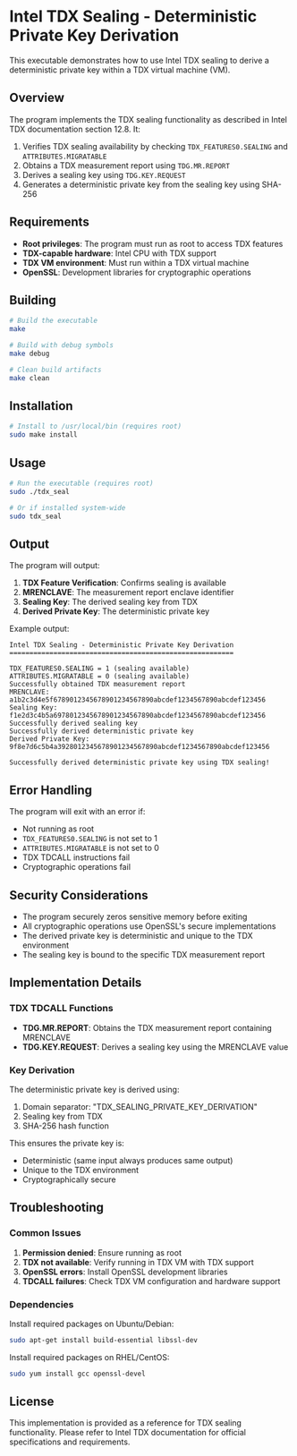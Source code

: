 # Intel TDX Sealing - Deterministic Private Key Derivation

This executable demonstrates how to use Intel TDX sealing to derive a deterministic private key within a TDX virtual machine (VM).

## Overview

The program implements the TDX sealing functionality as described in Intel TDX documentation section 12.8. It:

1. Verifies TDX sealing availability by checking `TDX_FEATURES0.SEALING` and `ATTRIBUTES.MIGRATABLE`
2. Obtains a TDX measurement report using `TDG.MR.REPORT`
3. Derives a sealing key using `TDG.KEY.REQUEST`
4. Generates a deterministic private key from the sealing key using SHA-256

## Requirements

- **Root privileges**: The program must run as root to access TDX features
- **TDX-capable hardware**: Intel CPU with TDX support
- **TDX VM environment**: Must run within a TDX virtual machine
- **OpenSSL**: Development libraries for cryptographic operations

## Building

```bash
# Build the executable
make

# Build with debug symbols
make debug

# Clean build artifacts
make clean
```

## Installation

```bash
# Install to /usr/local/bin (requires root)
sudo make install
```

## Usage

```bash
# Run the executable (requires root)
sudo ./tdx_seal

# Or if installed system-wide
sudo tdx_seal
```

## Output

The program will output:

1. **TDX Feature Verification**: Confirms sealing is available
2. **MRENCLAVE**: The measurement report enclave identifier
3. **Sealing Key**: The derived sealing key from TDX
4. **Derived Private Key**: The deterministic private key

Example output:
```
Intel TDX Sealing - Deterministic Private Key Derivation
========================================================

TDX_FEATURES0.SEALING = 1 (sealing available)
ATTRIBUTES.MIGRATABLE = 0 (sealing available)
Successfully obtained TDX measurement report
MRENCLAVE: a1b2c3d4e5f6789012345678901234567890abcdef1234567890abcdef123456
Sealing Key: f1e2d3c4b5a6978012345678901234567890abcdef1234567890abcdef123456
Successfully derived sealing key
Successfully derived deterministic private key
Derived Private Key: 9f8e7d6c5b4a3928012345678901234567890abcdef1234567890abcdef123456

Successfully derived deterministic private key using TDX sealing!
```

## Error Handling

The program will exit with an error if:

- Not running as root
- `TDX_FEATURES0.SEALING` is not set to 1
- `ATTRIBUTES.MIGRATABLE` is not set to 0
- TDX TDCALL instructions fail
- Cryptographic operations fail

## Security Considerations

- The program securely zeros sensitive memory before exiting
- All cryptographic operations use OpenSSL's secure implementations
- The derived private key is deterministic and unique to the TDX environment
- The sealing key is bound to the specific TDX measurement report

## Implementation Details

### TDX TDCALL Functions

- **TDG.MR.REPORT**: Obtains the TDX measurement report containing MRENCLAVE
- **TDG.KEY.REQUEST**: Derives a sealing key using the MRENCLAVE value

### Key Derivation

The deterministic private key is derived using:
1. Domain separator: "TDX_SEALING_PRIVATE_KEY_DERIVATION"
2. Sealing key from TDX
3. SHA-256 hash function

This ensures the private key is:
- Deterministic (same input always produces same output)
- Unique to the TDX environment
- Cryptographically secure

## Troubleshooting

### Common Issues

1. **Permission denied**: Ensure running as root
2. **TDX not available**: Verify running in TDX VM with TDX support
3. **OpenSSL errors**: Install OpenSSL development libraries
4. **TDCALL failures**: Check TDX VM configuration and hardware support

### Dependencies

Install required packages on Ubuntu/Debian:
```bash
sudo apt-get install build-essential libssl-dev
```

Install required packages on RHEL/CentOS:
```bash
sudo yum install gcc openssl-devel
```

## License

This implementation is provided as a reference for TDX sealing functionality. Please refer to Intel TDX documentation for official specifications and requirements.

